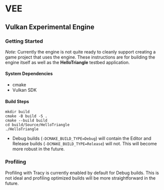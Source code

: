 VEE
=====
Vulkan Experimental Engine
-----

### Getting Started
*Note:* Currently the engine is not quite ready to cleanly support creating a game project that uses the engine. These instructions are for building the engine itself as well as the **HelloTriangle** testbed application.


#### System Dependencies
* cmake
* Vulkan SDK

#### Build Steps
```
mkdir build
cmake -B build -S . 
cmake --build build
cd build/Source/HelloTriangle
./HelloTriangle
```
* Debug builds (`-DCMAKE_BUILD_TYPE=Debug`) will contain the Editor and Release builds (`-DCMAKE_BUILD_TYPE=Release`) will not. This will become more robust in the future.

### Profiling

Profiling with Tracy is currently enabled by default for Debug builds. This is not ideal and profiling optimized builds will be more straightforward in the future.
